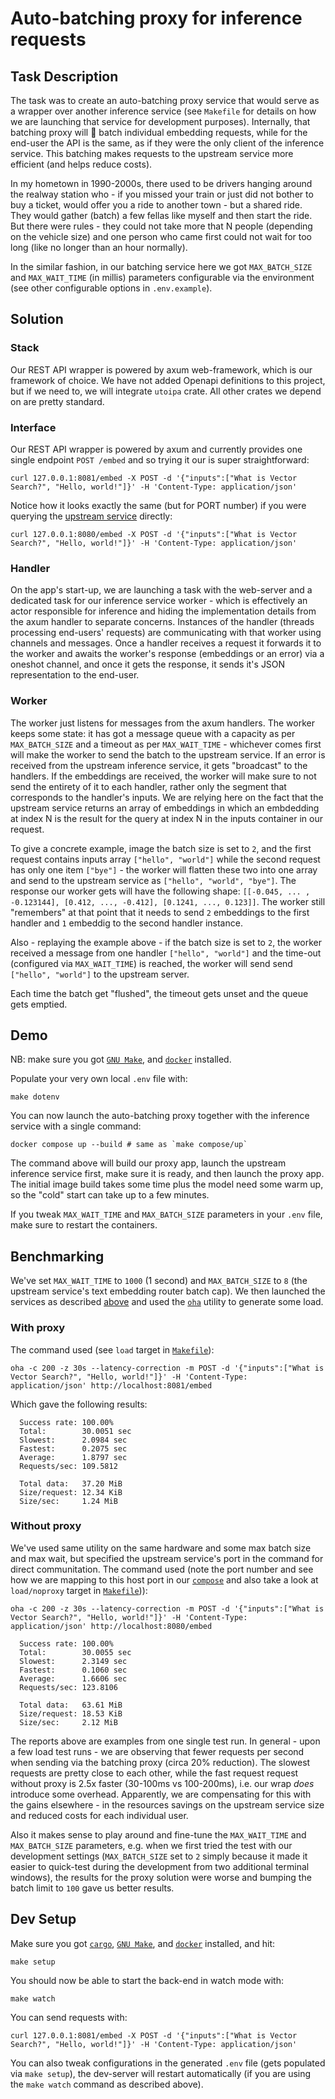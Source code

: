 # Auto-batching proxy for inference requests

## Task Description

The task was to create an auto-batching proxy service that would serve as a wrapper
over another inference service (see `Makefile` for details on how we are launching that
service for development purposes). Internally, that batching proxy will 🥁 batch
individual embedding requests, while for the end-user the API is the same, as if
they were the only client of the inference service. This batching makes requests
to the upstream service more efficient (and helps reduce costs).

In my hometown in 1990-2000s, there used to be drivers hanging around the realway
station who - if you missed your train or just did not bother to buy a ticket, would
offer you a ride to another town - but a shared ride. They would gather (batch)
a few fellas like myself and then start the ride. But there were rules - they
could not take more that N people (depending on the vehicle size) and one person
who came first could not wait for too long (like no longer than an hour normally).

In the similar fashion, in our batching service here we got `MAX_BATCH_SIZE` and
`MAX_WAIT_TIME` (in millis) parameters configurable via the environment (see other configurable
options in `.env.example`).

## Solution

### Stack

Our REST API wrapper is powered by axum web-framework, which is our framework
of choice. We have not added Openapi definitions to this project, but if we need
to, we will integrate `utoipa` crate. All other crates we depend on are pretty
standard.

### Interface

Our REST API wrapper is powered by axum and currently provides one single
endpoint `POST /embed` and so trying it our is super straightforward:

```console
curl 127.0.0.1:8081/embed -X POST -d '{"inputs":["What is Vector Search?", "Hello, world!"]}' -H 'Content-Type: application/json'
```

Notice how it looks exactly the same (but for PORT number) if you were querying
the [upstream service][4] directly:

```console
curl 127.0.0.1:8080/embed -X POST -d '{"inputs":["What is Vector Search?", "Hello, world!"]}' -H 'Content-Type: application/json'
```

### Handler

On the app's start-up, we are launching a task with the web-server and a dedicated
task for our inference service worker - which is effectively an actor responsible
for inference and hiding the implementation details from the axum handler to separate
concerns. Instances of the handler (threads processing end-users' requests) are
communicating with that worker using channels and messages. Once a handler receives
a request it forwards it to the worker and awaits the worker's response (embeddings or
an error) via a oneshot channel, and once it gets the response, it sends it's
JSON representation to the end-user.

### Worker

The worker just listens for messages from the axum handlers. The worker keeps
some state: it has got a message queue with a capacity as per `MAX_BATCH_SIZE`
and a timeout as per `MAX_WAIT_TIME` - whichever comes first will make the worker
to send the batch to the upstream service. If an error is received from the
upstream inference service, it gets "broadcast" to the handlers. If the embeddings
are received, the worker will make sure to not send the entirety of it to each
handler, rather only the segment that corresponds to the handler's inputs. We
are relying here on the fact that the upstream service returns an array of embeddings
in which an embdedding at index N is the result for the query at index N in the
inputs container in our request.

To give a concrete example, image the batch size is set to `2`, and the first
request contains inputs array `["hello", "world"]` while the second request has
only one item `["bye"]` - the worker will flatten these two into one array and
send to the upstream service as `["hello", "world", "bye"]`. The response our worker
gets will have the following shape:
`[[-0.045, ... , -0.123144], [0.412, ..., -0.412], [0.1241, ..., 0.123]]`.
The worker still "remembers" at that point that it needs to send `2` embeddings
to the first handler and `1` embeddig to the second handler instance.

Also - replaying the example above - if the batch size is set to `2`, the worker
received a message from one handler `["hello", "world"]` and the time-out
(configured via `MAX_WAIT_TIME`) is reached, the worker will send
send `["hello", "world"]` to the upstream server.

Each time the batch get "flushed", the timeout gets unset and the queue gets
emptied.

## Demo

NB: make sure you got [`GNU Make`][2], and [`docker`][3] installed.

Populate your very own local `.env` file with:

```console
make dotenv
```

You can now launch the auto-batching proxy together with the inference service
with a single command:

```console
docker compose up --build # same as `make compose/up`
```

The command above will build our proxy app, launch the upstream inference service
first, make sure it is ready, and then launch the proxy app. The initial image build
takes some time plus the model need some warm up, so the "cold" start can take
up to a few minutes.

If you tweak `MAX_WAIT_TIME` and `MAX_BATCH_SIZE` parameters in your `.env`
file, make sure to restart the containers.

## Benchmarking

We've set `MAX_WAIT_TIME` to `1000` (1 second) and `MAX_BATCH_SIZE` to `8`
(the upstream service's text embedding router batch cap).
We then launched the services as described [above](#demo) and used the [`oha`][5]
utility to generate some load.

### With proxy

The command used (see `load` target in [`Makefile`](./Makefile)):

```console
oha -c 200 -z 30s --latency-correction -m POST -d '{"inputs":["What is Vector Search?", "Hello, world!"]}' -H 'Content-Type: application/json' http://localhost:8081/embed
```

Which gave the following results:

```
  Success rate: 100.00%
  Total:        30.0051 sec
  Slowest:      2.0984 sec
  Fastest:      0.2075 sec
  Average:      1.8797 sec
  Requests/sec: 109.5812

  Total data:   37.20 MiB
  Size/request: 12.34 KiB
  Size/sec:     1.24 MiB
```

### Without proxy

We've used same utility on the same hardware and some max batch size and max wait,
but specified the upstream service's port in the command for direct communitation.
The command used (note the port number and see how we are mapping to this host port
in our [`compose`](./compose.yaml) and also take a look at `load/noproxy`
target in [`Makefile`](./Makefile))):

```console
oha -c 200 -z 30s --latency-correction -m POST -d '{"inputs":["What is Vector Search?", "Hello, world!"]}' -H 'Content-Type: application/json' http://localhost:8080/embed
```

```
  Success rate: 100.00%
  Total:        30.0055 sec
  Slowest:      2.3149 sec
  Fastest:      0.1060 sec
  Average:      1.6606 sec
  Requests/sec: 123.8106

  Total data:   63.61 MiB
  Size/request: 18.53 KiB
  Size/sec:     2.12 MiB
```

The reports above are examples from one single test run. In general - upon a few
load test runs - we are observing that fewer requests per second when sending
via the batching proxy (circa 20% reduction). The slowest requests are pretty
close to each other, while the fast request request without proxy is 2.5x faster
(30-100ms vs 100-200ms), i.e. our wrap _does_ introduce some overhead.
Apparently, we are compensating for this with the gains elsewhere - in the resources
savings on the upstream service size and reduced costs for each individual user.

Also it makes sense to play around and fine-tune the `MAX_WAIT_TIME` and
`MAX_BATCH_SIZE` parameters, e.g. when we first tried the test with our development
settings (`MAX_BATCH_SIZE` set to `2` simply because it made it easier to quick-test
during the development from two additional terminal windows), the results for the
proxy solution were worse and bumping the batch limit to `100` gave us better results.

## Dev Setup

Make sure you got [`cargo`][1], [`GNU Make`][2], and [`docker`][3] installed,
and hit:

```console
make setup
```

You should now be able to start the back-end in watch mode with:

```console
make watch
```

You can send requests with:

```console
curl 127.0.0.1:8081/embed -X POST -d '{"inputs":["What is Vector Search?", "Hello, world!"]}' -H 'Content-Type: application/json'
```

You can also tweak configurations in the generated `.env` file (gets populated
via `make setup`), the dev-server will restart automatically (if you are using
the `make watch` command as described above).

<!-- -------------------------------- LINKS -------------------------------- -->
[1]: https://doc.rust-lang.org/cargo/getting-started/installation.html
[2]: https://www.gnu.org/software/make/
[3]: https://docs.docker.com/engine/install/
[4]: https://github.com/huggingface/text-embeddings-inference
[5]: https://github.com/hatoo/oha?tab=readme-ov-file#installation
